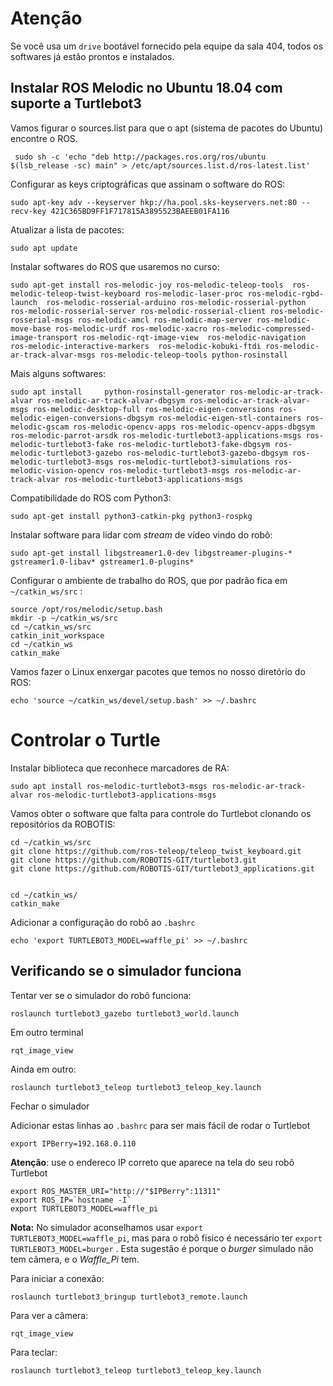 # Atenção

Se você usa um `drive` bootável fornecido pela equipe da sala 404, todos os softwares já estão prontos e instalados.

## Instalar ROS Melodic no Ubuntu 18.04 com suporte a Turtlebot3

Vamos figurar o sources.list para que o apt (sistema de pacotes do Ubuntu) encontre o ROS.

     sudo sh -c 'echo "deb http://packages.ros.org/ros/ubuntu $(lsb_release -sc) main" > /etc/apt/sources.list.d/ros-latest.list'

Configurar as keys criptográficas que assinam o software do ROS:

    sudo apt-key adv --keyserver hkp://ha.pool.sks-keyservers.net:80 --recv-key 421C365BD9FF1F717815A3895523BAEEB01FA116

Atualizar a lista de pacotes:

    sudo apt update

Instalar softwares do ROS que usaremos no curso: 

    sudo apt-get install ros-melodic-joy ros-melodic-teleop-tools  ros-melodic-teleop-twist-keyboard ros-melodic-laser-proc ros-melodic-rgbd-launch  ros-melodic-rosserial-arduino ros-melodic-rosserial-python ros-melodic-rosserial-server ros-melodic-rosserial-client ros-melodic-rosserial-msgs ros-melodic-amcl ros-melodic-map-server ros-melodic-move-base ros-melodic-urdf ros-melodic-xacro ros-melodic-compressed-image-transport ros-melodic-rqt-image-view  ros-melodic-navigation ros-melodic-interactive-markers  ros-melodic-kobuki-ftdi ros-melodic-ar-track-alvar-msgs ros-melodic-teleop-tools python-rosinstall

Mais alguns softwares:

    sudo apt install     python-rosinstall-generator ros-melodic-ar-track-alvar ros-melodic-ar-track-alvar-dbgsym ros-melodic-ar-track-alvar-msgs ros-melodic-desktop-full ros-melodic-eigen-conversions ros-melodic-eigen-conversions-dbgsym ros-melodic-eigen-stl-containers ros-melodic-gscam ros-melodic-opencv-apps ros-melodic-opencv-apps-dbgsym ros-melodic-parrot-arsdk ros-melodic-turtlebot3-applications-msgs ros-melodic-turtlebot3-fake ros-melodic-turtlebot3-fake-dbgsym ros-melodic-turtlebot3-gazebo ros-melodic-turtlebot3-gazebo-dbgsym ros-melodic-turtlebot3-msgs ros-melodic-turtlebot3-simulations ros-melodic-vision-opencv ros-melodic-turtlebot3-msgs ros-melodic-ar-track-alvar ros-melodic-turtlebot3-applications-msgs

Compatibilidade do ROS com Python3:

    sudo apt-get install python3-catkin-pkg python3-rospkg


Instalar software para lidar com *stream* de vídeo vindo do robô:

    sudo apt-get install libgstreamer1.0-dev libgstreamer-plugins-* gstreamer1.0-libav* gstreamer1.0-plugins*

Configurar o ambiente de trabalho do ROS, que por padrão fica em `~/catkin_ws/src` :


    source /opt/ros/melodic/setup.bash
    mkdir -p ~/catkin_ws/src
    cd ~/catkin_ws/src
    catkin_init_workspace
    cd ~/catkin_ws
    catkin_make

Vamos fazer o Linux enxergar pacotes que temos no nosso diretório do ROS:

    echo 'source ~/catkin_ws/devel/setup.bash' >> ~/.bashrc



# Controlar o Turtle

Instalar biblioteca que reconhece marcadores de RA:

    sudo apt install ros-melodic-turtlebot3-msgs ros-melodic-ar-track-alvar ros-melodic-turtlebot3-applications-msgs


Vamos obter o software que falta para controle do Turtlebot clonando os repositórios da ROBOTIS:

    cd ~/catkin_ws/src
    git clone https://github.com/ros-teleop/teleop_twist_keyboard.git    
    git clone https://github.com/ROBOTIS-GIT/turtlebot3.git
    git clone https://github.com/ROBOTIS-GIT/turtlebot3_applications.git  


    cd ~/catkin_ws/
    catkin_make

Adicionar a configuração do robô ao `.bashrc`

    echo 'export TURTLEBOT3_MODEL=waffle_pi' >> ~/.bashrc


## Verificando se o simulador funciona

Tentar ver se o simulador do robô funciona:

    roslaunch turtlebot3_gazebo turtlebot3_world.launch

Em outro terminal

    rqt_image_view

Ainda em outro:

    roslaunch turtlebot3_teleop turtlebot3_teleop_key.launch


Fechar o simulador



Adicionar estas linhas ao `.bashrc` para ser mais fácil de rodar o Turtlebot

    export IPBerry=192.168.0.110

**Atenção**: use o endereco  IP correto que aparece na tela do seu robô Turtlebot

    export ROS_MASTER_URI="http://"$IPBerry":11311"
    export ROS_IP=`hostname -I`
    export TURTLEBOT3_MODEL=waffle_pi

**Nota:** No simulador aconselhamos usar `export TURTLEBOT3_MODEL=waffle_pi`, mas para o robô físico é necessário ter `export TURTLEBOT3_MODEL=burger` . Esta sugestão é porque o *burger* simulado não tem câmera, e o *Waffle_Pi* tem. 

Para iniciar a conexão:

    roslaunch turtlebot3_bringup turtlebot3_remote.launch

Para ver a câmera:

    rqt_image_view

Para teclar:

    roslaunch turtlebot3_teleop turtlebot3_teleop_key.launch
